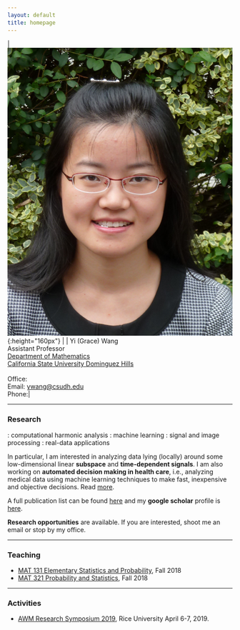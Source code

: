 ```yaml
---
layout: default
title: homepage
---
```


|![bio](bioYWang.png){:height="160px"} |           | Yi (Grace) Wang<br>Assistant Professor<br>[Department of Mathematics](https://math.csudh.edu/)<br>[California State University Dominguez Hills](https://www.csudh.edu/)<br>  <br>Office: <br>Email: ywang@csudh.edu <br>Phone:|

---

### Research
: computational harmonic analysis
: machine learning
: signal and image processing
: real-data applications 

In particular, I am interested in analyzing data lying (locally) around some low-dimensional
linear **subspace** and **time-dependent signals**. I am also working on **automated decision making in health care**, i.e., analyzing medical data using machine learning techniques to make fast, inexpensive and objective decisions. Read [more](research).

A full publication list can be found [here](publications) and my **google scholar** profile is [here](https://scholar.google.com/citations?user=71HiUPcAAAAJ&hl=en).

**Research opportunities** are available. If you are interested, shoot me an email or stop by my office.

---

### Teaching
- [MAT 131 Elementary Statistics and Probability](/teaching/mat131), Fall 2018
- [MAT 321 Probability and Statistics](/teaching/mat321), Fall 2018


---

### Activities
- [AWM Research Symposium 2019](https://sites.google.com/site/awmmath/home/RS17/RS19), Rice University April 6-7, 2019. 
